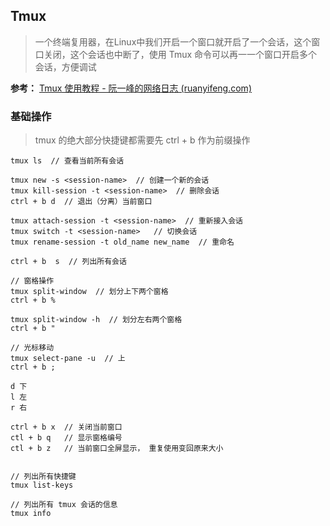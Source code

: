 ## Tmux

> 一个终端复用器，在Linux中我们开启一个窗口就开启了一个会话，这个窗口关闭，这个会话也中断了，使用 Tmux 命令可以再一一个窗口开启多个会话，方便调试

**参考：** [Tmux 使用教程 - 阮一峰的网络日志 (ruanyifeng.com)](https://www.ruanyifeng.com/blog/2019/10/tmux.html)

### 基础操作

> tmux 的绝大部分快捷键都需要先 ctrl + b 作为前缀操作

```shell
tmux ls  // 查看当前所有会话

tmux new -s <session-name>  // 创建一个新的会话
tmux kill-session -t <session-name>  // 删除会话
ctrl + b d  // 退出（分离）当前窗口 

tmux attach-session -t <session-name>  // 重新接入会话
tmux switch -t <session-name>   // 切换会话
tmux rename-session -t old_name new_name  // 重命名

ctrl + b  s  // 列出所有会话

// 窗格操作
tmux split-window  // 划分上下两个窗格
ctrl + b % 

tmux split-window -h  // 划分左右两个窗格
ctrl + b "  

// 光标移动
tmux select-pane -u  // 上
ctrl + b ;

d 下
l 左
r 右

ctrl + b x  // 关闭当前窗口
ctl + b q   // 显示窗格编号
ctl + b z   // 当前窗口全屏显示， 重复使用变回原来大小


// 列出所有快捷键
tmux list-keys

// 列出所有 tmux 会话的信息
tmux info

```

